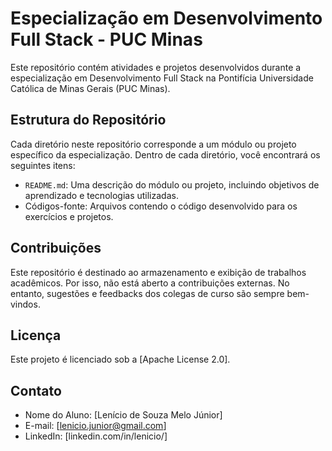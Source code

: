 # Especialização em Desenvolvimento Full Stack - PUC Minas

Este repositório contém atividades e projetos desenvolvidos durante a especialização em Desenvolvimento Full Stack na Pontifícia Universidade Católica de Minas Gerais (PUC Minas).

## Estrutura do Repositório

Cada diretório neste repositório corresponde a um módulo ou projeto específico da especialização. Dentro de cada diretório, você encontrará os seguintes itens:

- `README.md`: Uma descrição do módulo ou projeto, incluindo objetivos de aprendizado e tecnologias utilizadas.
- Códigos-fonte: Arquivos contendo o código desenvolvido para os exercícios e projetos.

## Contribuições

Este repositório é destinado ao armazenamento e exibição de trabalhos acadêmicos. Por isso, não está aberto a contribuições externas. No entanto, sugestões e feedbacks dos colegas de curso são sempre bem-vindos.

## Licença

Este projeto é licenciado sob a [Apache License 2.0].

## Contato

- Nome do Aluno: [Lenício de Souza Melo Júnior]
- E-mail: [lenicio.junior@gmail.com]
- LinkedIn: [linkedin.com/in/lenicio/]
